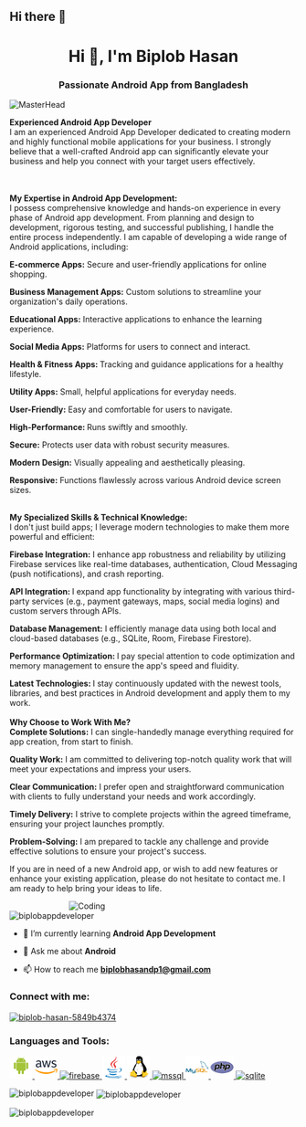 ## Hi there 👋

<h1 align="center">Hi 👋, I'm Biplob Hasan</h1>
<h3 align="center">Passionate Android App from Bangladesh</h3>

![MasterHead](https://1.bp.blogspot.com/-7A4WynwLsMw/XbBpCXG8fHI/AAAAAAAAMt4/uOa1bpLskYgrwGbllhSu2SDj_Mig8SXJQCLcBGAsYHQ/s1600/2000_600px.gif)

<description>
 <b> Experienced Android App Developer </b> <br>
I am an experienced Android App Developer dedicated to creating modern and highly functional mobile applications for your business. I strongly believe that a well-crafted Android app can significantly elevate your business and help you connect with your target users effectively.

<br> <br>
 <b>My Expertise in Android App Development: </b> <br>
I possess comprehensive knowledge and hands-on experience in every phase of Android app development. From planning and design to development, rigorous testing, and successful publishing, I handle the entire process independently. I am capable of developing a wide range of Android applications, including:

<b> E-commerce Apps:</b> Secure and user-friendly applications for online shopping.

<b> Business Management Apps:</b> Custom solutions to streamline your organization's daily operations.

<b> Educational Apps:</b> Interactive applications to enhance the learning experience.

<b> Social Media Apps:</b> Platforms for users to connect and interact.

<b> Health & Fitness Apps: </b>Tracking and guidance applications for a healthy lifestyle.

<b> Utility Apps:</b> Small, helpful applications for everyday needs.

<b> User-Friendly:</b> Easy and comfortable for users to navigate.

<b> High-Performance: </b> Runs swiftly and smoothly.

<b> Secure:</b> Protects user data with robust security measures.

<b> Modern Design:</b> Visually appealing and aesthetically pleasing.

<b> Responsive:</b> Functions flawlessly across various Android device screen sizes.
<br> <br>

<b> My Specialized Skills & Technical Knowledge:</b> <br>
I don't just build apps; I leverage modern technologies to make them more powerful and efficient:

<b> Firebase Integration:</b> I enhance app robustness and reliability by utilizing Firebase services like real-time databases, authentication, Cloud Messaging (push notifications), and crash reporting.

<b> API Integration: </b> I expand app functionality by integrating with various third-party services (e.g., payment gateways, maps, social media logins) and custom servers through APIs.

<b> Database Management:</b> I efficiently manage data using both local and cloud-based databases (e.g., SQLite, Room, Firebase Firestore).

<b> Performance Optimization: </b> I pay special attention to code optimization and memory management to ensure the app's speed and fluidity.

<b> Latest Technologies: </b> I stay continuously updated with the newest tools, libraries, and best practices in Android development and apply them to my work.
<br> <br>
<b> Why Choose to Work With Me?</b> <br>
<b> Complete Solutions:</b>  I can single-handedly manage everything required for app creation, from start to finish.

<b> Quality Work:</b>  I am committed to delivering top-notch quality work that will meet your expectations and impress your users.

<b> Clear Communication:</b>  I prefer open and straightforward communication with clients to fully understand your needs and work accordingly.

<b> Timely Delivery:</b> I strive to complete projects within the agreed timeframe, ensuring your project launches promptly.

<b> Problem-Solving:</b> I am prepared to tackle any challenge and provide effective solutions to ensure your project's success.

If you are in need of a new Android app, or wish to add new features or enhance your existing application, please do not hesitate to contact me. I am ready to help bring your ideas to life.

</description>


<img align="right" alt="Coding" width="400" src ="https://cdn.dribbble.com/users/1162077/screenshots/3848914/programmer.gif" >

<p align="left"> <img src="https://komarev.com/ghpvc/?username=biplobappdeveloper&label=Profile%20views&color=0e75b6&style=flat" alt="biplobappdeveloper" /> </p>

- 🌱 I’m currently learning **Android App Development**

- 💬 Ask me about **Android**

- 📫 How to reach me **biplobhasandp1@gmail.com**

<h3 align="left">Connect with me:</h3>
<p align="left">
<a href="https://linkedin.com/in/biplob-hasan-5849b4374" target="blank"><img align="center" src="https://raw.githubusercontent.com/rahuldkjain/github-profile-readme-generator/master/src/images/icons/Social/linked-in-alt.svg" alt="biplob-hasan-5849b4374" height="30" width="40" /></a>
</p>

<h3 align="left">Languages and Tools:</h3>
<p align="left"> <a href="https://developer.android.com" target="_blank" rel="noreferrer"> <img src="https://raw.githubusercontent.com/devicons/devicon/master/icons/android/android-original-wordmark.svg" alt="android" width="40" height="40"/> </a> <a href="https://aws.amazon.com" target="_blank" rel="noreferrer"> <img src="https://raw.githubusercontent.com/devicons/devicon/master/icons/amazonwebservices/amazonwebservices-original-wordmark.svg" alt="aws" width="40" height="40"/> </a> <a href="https://firebase.google.com/" target="_blank" rel="noreferrer"> <img src="https://www.vectorlogo.zone/logos/firebase/firebase-icon.svg" alt="firebase" width="40" height="40"/> </a> <a href="https://www.java.com" target="_blank" rel="noreferrer"> <img src="https://raw.githubusercontent.com/devicons/devicon/master/icons/java/java-original.svg" alt="java" width="40" height="40"/> </a> <a href="https://www.linux.org/" target="_blank" rel="noreferrer"> <img src="https://raw.githubusercontent.com/devicons/devicon/master/icons/linux/linux-original.svg" alt="linux" width="40" height="40"/> </a> <a href="https://www.microsoft.com/en-us/sql-server" target="_blank" rel="noreferrer"> <img src="https://www.svgrepo.com/show/303229/microsoft-sql-server-logo.svg" alt="mssql" width="40" height="40"/> </a> <a href="https://www.mysql.com/" target="_blank" rel="noreferrer"> <img src="https://raw.githubusercontent.com/devicons/devicon/master/icons/mysql/mysql-original-wordmark.svg" alt="mysql" width="40" height="40"/> </a> <a href="https://www.php.net" target="_blank" rel="noreferrer"> <img src="https://raw.githubusercontent.com/devicons/devicon/master/icons/php/php-original.svg" alt="php" width="40" height="40"/> </a> <a href="https://www.sqlite.org/" target="_blank" rel="noreferrer"> <img src="https://www.vectorlogo.zone/logos/sqlite/sqlite-icon.svg" alt="sqlite" width="40" height="40"/> </a> </p>

<p><img align="left" src="https://github-readme-stats.vercel.app/api/top-langs?username=biplobappdeveloper&show_icons=true&locale=en&layout=compact" alt="biplobappdeveloper" /></p>

<p>&nbsp;<img align="center" src="https://github-readme-stats.vercel.app/api?username=biplobappdeveloper&show_icons=true&locale=en" alt="biplobappdeveloper" /></p>

<p><img align="center" src="https://github-readme-streak-stats.herokuapp.com/?user=biplobappdeveloper&" alt="biplobappdeveloper" /></p>

